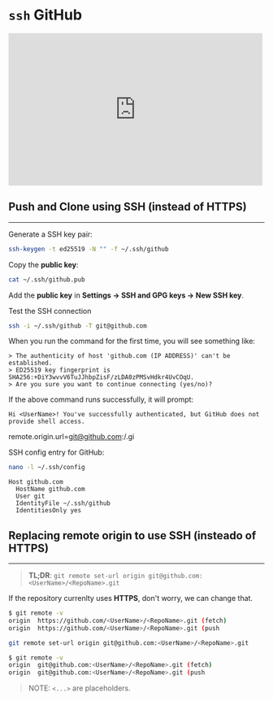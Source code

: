 # `ssh` GitHub


<iframe width="500" height="300" src="https://www.youtube.com/embed/X40b9x9BFGo" title="🐱Generate a New SSH Key and Add it to your GitHub" frameborder="0" allow="accelerometer; autoplay; clipboard-write; encrypted-media; gyroscope; picture-in-picture; web-share" referrerpolicy="strict-origin-when-cross-origin" allowfullscreen></iframe>


## Push and Clone using SSH (instead of HTTPS)
---

Generate a SSH key pair:

```sh
ssh-keygen -t ed25519 -N "" -f ~/.ssh/github
```

Copy the **public key**:

```sh
cat ~/.ssh/github.pub
```

Add the **public key** in **Settings -> SSH and GPG keys -> New SSH key**.


Test the SSH connection

```sh
ssh -i ~/.ssh/github -T git@github.com
```

When you run the command for the first time, you will see something like:

```
> The authenticity of host 'github.com (IP ADDRESS)' can't be established.
> ED25519 key fingerprint is SHA256:+DiY3wvvV6TuJJhbpZisF/zLDA0zPMSvHdkr4UvCOqU.
> Are you sure you want to continue connecting (yes/no)?
```

If the above command runs successfully, it will prompt:

```
Hi <UserName>! You've successfully authenticated, but GitHub does not provide shell access.
```
remote.origin.url=git@github.com:<UserName>/<RepoName>.gi

SSH config entry for GitHub:

```sh
nano -l ~/.ssh/config
```

```config
Host github.com
  HostName github.com
  User git
  IdentityFile ~/.ssh/github
  IdentitiesOnly yes
```


## Replacing remote origin to use SSH (insteado of HTTPS)
---


> **TL;DR**: `git remote set-url origin git@github.com:<UserName>/<RepoName>.git`

If the repository currenlty uses **HTTPS**, don't worry, we can change that.


```sh
$ git remote -v
origin  https://github.com/<UserName>/<RepoName>.git (fetch)
origin  https://github.com/<UserName>/<RepoName>.git (push
```


```sh
git remote set-url origin git@github.com:<UserName>/<RepoName>.git
```


```sh
$ git remote -v
origin  git@github.com:<UserName>/<RepoName>.git (fetch)
origin  git@github.com:<UserName>/<RepoName>.git (push
```

> NOTE: `<...>` are placeholders.